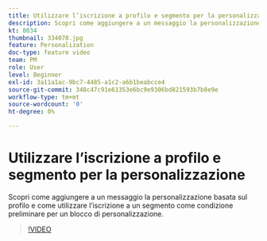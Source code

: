 ```yaml
---
title: Utilizzare l’iscrizione a profilo e segmento per la personalizzazione
description: Scopri come aggiungere a un messaggio la personalizzazione basata sul profilo e come utilizzare l’iscrizione a un segmento come condizione preliminare per un blocco di personalizzazione.
kt: 8034
thumbnail: 334078.jpg
feature: Personalization
doc-type: feature video
team: PM
role: User
level: Beginner
exl-id: 3a11a1ac-9bc7-4485-a1c2-a6b1beabcce4
source-git-commit: 348c47c91e61353e6bc9e9306bd821593b7b8e9e
workflow-type: tm+mt
source-wordcount: '0'
ht-degree: 0%

---
```


# Utilizzare l’iscrizione a profilo e segmento per la personalizzazione

Scopri come aggiungere a un messaggio la personalizzazione basata sul profilo e come utilizzare l’iscrizione a un segmento come condizione preliminare per un blocco di personalizzazione.

>[!VIDEO](https://video.tv.adobe.com/v/334078?quality=12)
